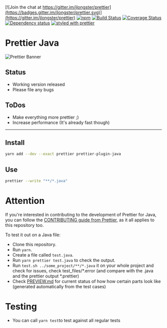 [![Join the chat at https://gitter.im/jlongster/prettier](https://badges.gitter.im/jlongster/prettier.svg)](https://gitter.im/jlongster/prettier)
[![npm](https://img.shields.io/npm/v/prettier-plugin-java.svg)](https://www.npmjs.com/package/prettier-plugin-java)
[![Build Status](https://travis-ci.org/thorbenvh8/prettier-java.svg?branch=master)](https://travis-ci.org/thorbenvh8/prettier-java)
[![Coverage Status](https://coveralls.io/repos/thorbenvh8/prettier-java/badge.svg?branch=master)](https://coveralls.io/r/thorbenvh8/prettier-java?branch=master)
[![Dependency status](https://img.shields.io/david/thorbenvh8/prettier-java.svg)](https://david-dm.org/thorbenvh8/prettier-java)
[![styled with prettier](https://img.shields.io/badge/styled_with-prettier-ff69b4.svg)](https://github.com/prettier/prettier)

# Prettier Java

![Prettier Banner](https://raw.githubusercontent.com/prettier/prettier-logo/master/images/prettier-banner-light.png)

## Status
* Working version released
* Please file any bugs

## ToDos
* Make everything more prettier ;)
* Increase performance (It's already fast though)
---

## Install

```bash
yarn add --dev --exact prettier prettier-plugin-java
```

## Use

```bash
prettier --write "**/*.java"
```

# Attention

If you're interested in contributing to the development of Prettier for Java, you can follow the [CONTRIBUTING guide from Prettier](https://github.com/prettier/prettier/blob/master/CONTRIBUTING.md), as it all applies to this repository too.

To test it out on a Java file:

* Clone this repository.
* Run `yarn`.
* Create a file called `test.java`.
* Run `yarn prettier test.java` to check the output.
* Run `test.sh ../some_project/**/*.java` it on your whole project and check for issues, check test_files/*.error (and compare with the .java and the prettier output *.prettier)
* Check [PREVIEW.md](PREVIEW.md) for current status of how how certain parts look like (generated automatically from the test cases)

# Testing
* You can call `yarn test`to test against all regular tests